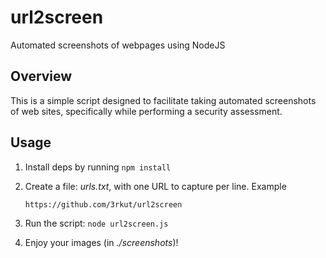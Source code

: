 # url2screen
Automated screenshots of webpages using NodeJS



## Overview

This is a simple script designed to facilitate taking automated screenshots of web sites, specifically while performing a security assessment.



## Usage

1. Install deps by running `npm install`
2. Create a file: *urls.txt*, with one URL to capture per line. Example

   ~~~
   https://github.com/3rkut/url2screen
   ~~~
3. Run the script: `node url2screen.js`
4. Enjoy your images (in *./screenshots*)!
